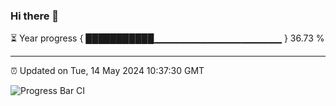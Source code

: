 ### Hi there 👋

⏳ Year progress { ███████████▁▁▁▁▁▁▁▁▁▁▁▁▁▁▁▁▁▁▁ } 36.73 %

---

⏰ Updated on Tue, 14 May 2024 10:37:30 GMT

![Progress Bar CI](https://github.com/IshwaranRudhara/GIT-ACTION/workflows/Progress%20Bar%20CI/badge.svg)

